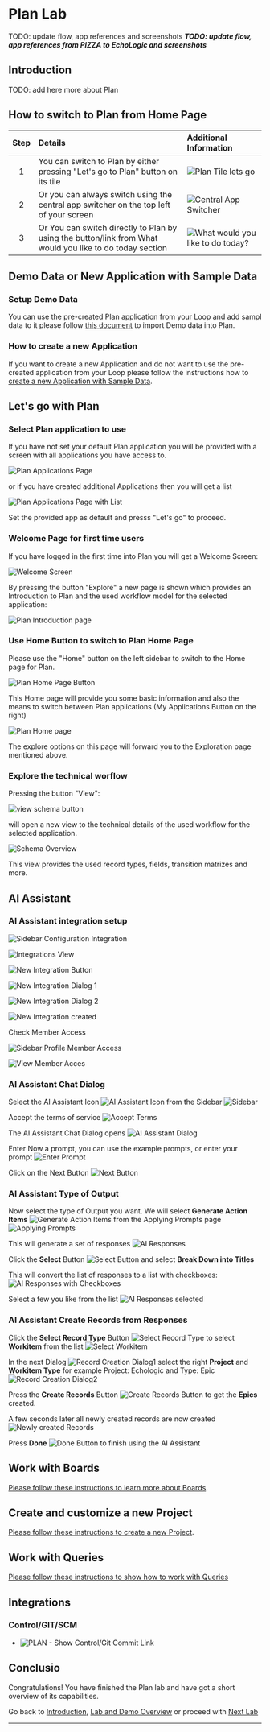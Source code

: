 # Plan Lab

TODO: update flow, app references and screenshots
_**TODO: update flow, app references from PIZZA to EchoLogic and screenshots**_

## Introduction

TODO: add here more about Plan

## How to switch to Plan from Home Page

| Step | Details                                                                                                  | Additional Information                                         |
|:----:|:---------------------------------------------------------------------------------------------------------|:---------------------------------------------------------------|
|  1   | You can switch to Plan by either pressing "Let's go to Plan" button on its tile                          | ![Plan Tile lets go][PlanTile]                                 |
|  2   | Or you can always switch using the central app switcher on the top left of your screen                   | ![Central App Switcher][AppSwitcher]                           |
|  3   | Or You can switch directly to Plan by using the button/link from What would you like to do today section | ![What would you like to do today?][WhatWouldYouLikeToDoToday] |

## Demo Data or New Application with Sample Data

### Setup Demo Data

You can use the pre-created Plan application from your Loop and add sampl data to it please follow [this document][GoToSetup] to import Demo data into Plan.

### How to create a new Application

If you want to create a new Application and do not want to use the pre-created application from your Loop please follow the instructions how to [create a new Application with Sample Data][GoToNewApp].

## Let's go with Plan

### Select Plan application to use

If you have not set your default Plan application you will be provided with a screen with all applications you have access to.

![Plan Applications Page][AppPage]

or if you have created additional Applications then you will get a list

![Plan Applications Page with List][AppPageList]

Set the provided app as default and presss "Let's go" to proceed.

### Welcome Page for first time users

If you have logged in the first time into Plan you will get a Welcome Screen:

![Welcome Screen][PlanWelcomeScreen]

By pressing the button "Explore" a new page is shown which provides an Introduction to Plan and the used workflow model for the selected application:

![Plan Introduction page][PlanIntroductionPage]

### Use Home Button to switch to Plan Home Page

Please use the "Home" button on the left sidebar to switch to the Home page for Plan.

![Plan Home Page Button][PlanHomePageButton]

This Home page will provide you some basic information and also the means to switch between Plan applications (My Applications Button on the right)

![Plan Home page][PlanHomePage]

The explore options on this page will forward you to the Exploration page mentioned above.

### Explore the technical worflow

Pressing the button "View":

![view schema button][PlanViewSchemaButton]

will open a new view to the technical details of the used workflow for the selected application.

![Schema Overview][PlanViewSchemaOverview]

This view provides the used record types, fields, transition matrizes and more.

## AI Assistant

### AI Assistant integration setup

![Sidebar Configuration Integration][PlanSidebarConfigIntegration]

![Integrations View][PlanIntegrationsView]

![New Integration Button][ButtonNewIntegration]

![New Integration Dialog 1][NewIntegrationDialog]

![New Integration Dialog 2][NewIntegrationDialogAIProvider]

![New Integration created][NewIntegrationCreated]

Check Member Access

![Sidebar Profile Member Access][PlanSidebarProfileMemberAccess]

![View Member Acces][MemberAccessView]

### AI Assistant Chat Dialog

Select the AI Assistant Icon ![AI Assistant Icon][PlanAIIcon] from the Sidebar ![Sidebar][PlanSidebar]

Accept the terms of service ![Accept Terms][AcceptTerms]

The AI Assistant Chat Dialog opens ![AI Assistant Dialog][AIAssistantDialog]

Enter Now a prompt, you can use the example prompts, or enter your prompt ![Enter Prompt][AIEnterPrompt]

Click on the Next Button ![Next Button][AINextButton]

### AI Assistant Type of Output

Now select the type of Output you want. We will select **Generate Action Items** ![Generate Action Items][AIGenerateActionItems] from the Applying Prompts page ![Applying Prompts][AIApplyingPromptsType]

This will generate a set of responses ![AI Responses][AIResponses]

Click the **Select** Button ![Select Button][AISelectButtonBreakDownintoTitles] and select **Break Down into Titles**

This will convert the list of responses to a list with checkboxes: ![AI Responses with Checkboxes][AIResponsesWithCheckboxes]

Select a few you like from the list ![AI Responses selected][AISelectedResponses]

### AI Assistant Create Records from Responses

Click the **Select Record Type** Button ![Select Record Type][AISelectRecordTypeButton] to select **Workitem** from the list ![Select Workitem][AISelectWorkitemRecordtype]

In the next Dialog ![Record Creation Dialog1][AIRecordCreationDialogEmpty] select the right **Project** and **Workitem Type** for example Project: Echologic and Type: Epic ![Record Creation Dialog2][AIRecordCreationDialogFilled]

Press the **Create Records** Button ![Create Records Button][AICreateRecordsButton] to get the **Epics** created.

A few seconds later all newly created records are now created ![Newly created Records][AINewlyCreatedRecords]

Press **Done** ![Done Button][AIDoneButton] to finish using the AI Assistant

## Work with Boards

[Please follow these instructions to learn more about Boards][GoToPlanBoards].

## Create and customize a new Project

[Please follow these instructions to create a new Project][GoToPlanCreateNewProject].

## Work with Queries

[Please follow these instructions to show how to work with Queries][GoToWorkWithQueries]

## Integrations

### Control/GIT/SCM

- ![PLAN - Show Control/Git Commit Link][ShowCommitLink]

## Conclusio

Congratulations! You have finished the Plan lab and have got a short overview of its capabilities.

Go back to [Introduction][GoBackToParentIndex], [Lab and Demo Overview][GoBackToDemoOverview] or proceed with [Next Lab][NextLab]

---

[GoBackToDemoOverview]: ../index.md
[GoBackToParentIndex]: ../index.md#plan
[NextLab]: ../index.md#control

[AppPage]: media/Plan_Applications_Page.png
[AppPageList]: newapp/media/PLAN_Tenant_AppListFinal.png
[PlanTile]: ../introduction/media/Loop_switch_to_Plan.png
[AppSwitcher]: ../introduction/media/Loop_central_app_control.png

 <!-- media/Plan_Applications_page.png -->

[ShowCommitLink]: media/PLAN_Show_GitCommit.png
[PlanAIIcon]: media/PLAN_AI_assistant_Icon.png
[PlanSidebar]: media/PLAN_Sidebar.png
[AcceptTerms]: media/PLAN_AI_accept_Terms.png
[AIAssistantDialog]: media/PLAN_AI_Dialog1.png
[AIEnterPrompt]: media/PLAN_AI_enter_prompt.png
[AINextButton]: media/PLAN_AI_NextButton.png
[AIGenerateActionItems]: media/PLAN_AI_Generate_Action_Items.png
[AIApplyingPromptsType]: media/PLAN_AI_UserInputType.png
[AIResponses]: media/PLAN_AI_to_create_Items.png
[AISelectButtonBreakDownintoTitles]: media/PLAN_AI_SelectButton_List.png
[AIResponsesWithCheckboxes]: media/PLAN_AI_select_items.png
[AISelectedResponses]: media/PLAN_AI_select_items2.png
[AISelectRecordTypeButton]: media/PLAN_AI_select_record_type.png
[AISelectWorkitemRecordtype]: media/PLAN_AI_recordtype_workitem.png
[AIRecordCreationDialogEmpty]: media/PLAN_AI_recordtype_Dialog1.png
[AIRecordCreationDialogFilled]: media/PLAN_AI_recordtype_Dialog2.png
[AICreateRecordsButton]: media/PLAN_AI_create_records_button.png
[AINewlyCreatedRecords]: media/PLAN_AI_records_created.png
[AIDoneButton]: media/PLAN_AI_done.png
[GoToSetup]: setup/index.md
[GoToNewApp]: newapp/index.md
[PlanWelcomeScreen]: media/Plan_welcome_screen.png
[PlanIntroductionPage]: media/Plan_welcome_introduction_screen.png
[PlanHomePageButton]: media/Plan_Home_button.png
[PlanHomePage]: media/Plan_Home_page.png
[PlanViewSchemaButton]: media/Plan_app_view_flow.png
[PlanViewSchemaOverview]: media/Plan_app_view_details.png
[GoToPlanBoards]: boards/index.md
[GoToPlanCreateNewProject]: newproject/index.md
[GoToWorkWithQueries]: queries/index.md

[WhatWouldYouLikeToDoToday]: ../introduction/media/Loop_whatwouldyouliketodotoday.png
[PlanSidebarConfigIntegration]: media/Plan_Sidebar_Config_Integrations.png
[PlanIntegrationsView]: media/Plan_IntegrationsView.png
[ButtonNewIntegration]: media/Plan_Integration_New_Button.png
[NewIntegrationDialog]: media/Plan_Integration_New_Dialog1.png
[NewIntegrationDialogAIProvider]: media/Plan_Integration_New_Dialog2.png
[NewIntegrationCreated]: media/Plan_Integration_New_created.png
[PlanSidebarProfileMemberAccess]: media/Plan_Profile_MemberAccess.png
[MemberAccessView]: media/Plan_MemberAccess_View.png
